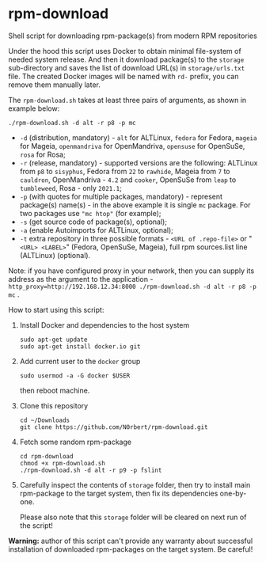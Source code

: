 # rpm-download

Shell script for downloading rpm-package(s) from modern RPM repositories

Under the hood this script uses Docker to obtain minimal file-system of needed system release. And then it download package(s) to the `storage` sub-directory and saves the list of download URL(s) in `storage/urls.txt` file. The created Docker images will be named with `rd-` prefix, you can remove them manually later.

The `rpm-download.sh` takes at least three pairs of arguments, as shown in example below:

```
./rpm-download.sh -d alt -r p8 -p mc
```

* `-d` (distribution, mandatory) - `alt` for ALTLinux, `fedora` for Fedora, `mageia` for Mageia, `openmandriva` for OpenMandriva, `opensuse` for OpenSuSe, `rosa` for Rosa;
* `-r` (release, mandatory) - supported versions are the following: ALTLinux from `p8` to `sisyphus`, Fedora from `22` to `rawhide`, Mageia from `7` to `cauldron`, OpenMandriva - `4.2` and `cooker`, OpenSuSe from `leap` to `tumbleweed`, Rosa - only `2021.1`;
* `-p` (with quotes for multiple packages, mandatory) - represent package(s) name(s) - in the above example it is single `mc` package. For two packages use `"mc htop"` (for example);
* `-s` (get source code of package(s), optional);
* `-a` (enable Autoimports for ALTLinux, optional);
* `-t` extra repository in three possible formats - `<URL of .repo-file>` or "`<URL> <LABEL>`" (Fedora, OpenSuSe, Mageia), full rpm sources.list line (ALTLinux) (optional).

Note: if you have configured proxy in your network, then you can supply its address as the argument to the application - `http_proxy=http://192.168.12.34:8000 ./rpm-download.sh -d alt -r p8 -p mc` .

How to start using this script:

1. Install Docker and dependencies to the host system
   
       sudo apt-get update
       sudo apt-get install docker.io git

1. Add current user to the `docker` group
   
       sudo usermod -a -G docker $USER
   
   then reboot machine.

1. Clone this repository

       cd ~/Downloads
       git clone https://github.com/N0rbert/rpm-download.git

1. Fetch some random rpm-package

       cd rpm-download
       chmod +x rpm-download.sh
       ./rpm-download.sh -d alt -r p9 -p fslint

1. Carefully inspect the contents of `storage` folder, then try to install main rpm-package to the target system, then fix its dependencies one-by-one.

   Please also note that this `storage` folder will be cleared on next run of the script!

**Warning:** author of this script can't provide any warranty about successful installation of downloaded rpm-packages on the target system. Be careful!